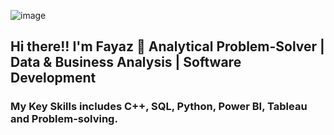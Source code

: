 ![image](https://user-images.githubusercontent.com/81766772/119702956-adb88680-be73-11eb-949c-7858e9fdafd5.png)
## Hi there!! I'm Fayaz 👋 Analytical Problem-Solver | Data & Business Analysis | Software Development
### My Key Skills includes C++, SQL, Python, Power BI, Tableau and Problem-solving.
